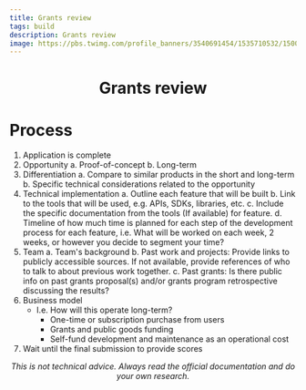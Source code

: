 ```yaml
---
title: Grants review
tags: build
description: Grants review
image: https://pbs.twimg.com/profile_banners/3540691454/1535710532/1500x500
---
```


<h1 style="text-align: center;">Grants review</h1>

# Process

1. Application is complete
2. Opportunity
    a. Proof-of-concept
    b. Long-term
3. Differentiation
    a. Compare to similar products in the short and long-term
    b. Specific technical considerations related to the opportunity
4. Technical implementation
    a. Outline each feature that will be built
    b. Link to the tools that will be used, e.g. APIs, SDKs, libraries, etc.
    c. Include the specific documentation from the tools (If available) for feature.
    d. Timeline of how much time is planned for each step of the development process for each feature, i.e. What will be worked on each week, 2 weeks, or however you decide to segment your time?
5. Team
    a. Team's background
    b. Past work and projects: Provide links to publicly accessible sources. If not available, provide references of who to talk to about previous work together.
    c. Past grants: Is there public info on past grants proposal(s) and/or grants program retrospective discussing the results?
6. Business model
    - I.e. How will this operate long-term?
        - One-time or subscription purchase from users
        - Grants and public goods funding
        - Self-fund development and maintenance as an operational cost
8. Wait until the final submission to provide scores

<p style="text-align: center; font-style: italic">This is not technical advice. Always read the official documentation and do your own research.</p>